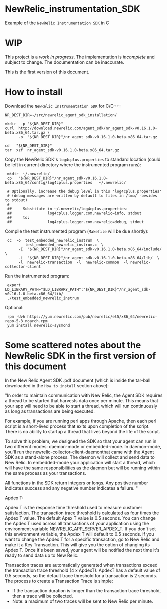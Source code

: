 # NewRelic_instrumentation_SDK

Example of the `NewRelic Instrumentation SDK` in C

# WIP

This project is a *work in progress*. The implementation is *incomplete* and subject to change. The documentation can be inaccurate.

This is the first version of this document.

# How to install

Download the `NewRelic Instrumentation SDK` for C/C++:

    NR_DEST_DIR=~/src/newrelic_agent_sdk_installation/
    
    mkdir  -p "${NR_DEST_DIR}"
    curl  http://download.newrelic.com/agent_sdk/nr_agent_sdk-v0.16.1.0-beta.x86_64.tar.gz \
          -o  "${NR_DEST_DIR}"/nr_agent_sdk-v0.16.1.0-beta.x86_64.tar.gz
    
    cd   "${NR_DEST_DIR}"
    tar  xzf  nr_agent_sdk-v0.16.1.0-beta.x86_64.tar.gz

Copy the NewRelic SDK's `log4cplus.properties` to standard location (could be left in current directory where the instrumented program runs):

     mkdir  ~/.newrelic/
     cp   "${NR_DEST_DIR}"/nr_agent_sdk-v0.16.1.0-beta.x86_64/config/log4cplus.properties   ~/.newrelic/
      
     # Optionally, increase the debug level in this 'log4cplus.properties'
     # (debug messages are written by default to files in /tmp/ -besides to stdout)
     #
     ##     Substitute in ~/.newrelic/log4cplus.properties:
     ##                log4cplus.logger.com.newrelic=info, stdout
     ##     to:
     ##                log4cplus.logger.com.newrelic=debug, stdout

Compile the test instrumented program (`Makefile` will be due shortly):

     cc  -o  test_embedded_newrelic_instrum  \
             test_embedded_newrelic_instrum.c  \
          -I  "${NR_DEST_DIR}"/nr_agent_sdk-v0.16.1.0-beta.x86_64/include/  \
          -L  "${NR_DEST_DIR}"/nr_agent_sdk-v0.16.1.0-beta.x86_64/lib/  \
          -l  newrelic-transaction  -l  newrelic-common  -l newrelic-collector-client 

Run the instrumented program:

     export LD_LIBRARY_PATH="$LD_LIBRARY_PATH":"${NR_DEST_DIR}"/nr_agent_sdk-v0.16.1.0-beta.x86_64/lib/
     ./test_embedded_newrelic_instrum


Optional:

     rpm -Uvh https://yum.newrelic.com/pub/newrelic/el5/x86_64/newrelic-repo-5-3.noarch.rpm
     yum install newrelic-sysmond


# Some scattered notes about the NewRelic SDK in the first version of this document


In the New Relic Agent SDK .pdf document (which is inside the tar-ball downloaded in the `How to install` section above):

"In order to maintain communication with New Relic, the Agent SDK requires a thread to be started that harvests data once per minute. This means that your app will need to be able to start a thread, which will run continuously as long as transactions are being executed.

For example, if you are running perl apps through Apache, then each perl script is a short-lived process that exits upon completion of the script. There is no ability to startup a thread that lives beyond the life of the script.

To solve this problem, we designed the SDK so that your agent can run in two different modes: daemon-mode or embedded-mode. In daemon-mode, you'll run the newrelic-collector-client-daemonthat came with the Agent SDK as a stand-alone process. The daemon will collect and send data to New Relic. In embedded-mode your application will start a thread, which will have the same responsibilities as the daemon but will be running within the same process as your transactions.

All functions in the SDK return integers or longs. Any positive number indicates success and any negative number indicates a failure.
"


Apdex T:

Apdex T is the response time threshold used to measure customer satisfaction. The transaction trace threshold is calculated as four times the Apdex T value. The default Apex T value is 0.5 seconds.
You can change the Apdex T used across all transactions of your application using the environment variable NEWRELIC_APP_SERVER_APDEX_T. If you don't set this environment variable, the Apdex T will default to 0.5 seconds.
If you want to change the Apdex T for a specific transaction, go to New Relic and make it a Key Transaction. This will give you the option of changing its Apdex T. Once it's been saved, your agent will be notified the next time it's ready to send data up to New Relic.


Transaction traces are automatically generated when transactions exceed the transaction trace threshold (4 x ApdexT). ApdexT has a default value of 0.5 seconds, so the default trace threshold for a transaction is 2 seconds.
The process to create a Transaction Trace is simple:
* If the transaction duration is longer than the transaction trace threshold, then a trace will be collected.
* Note: a maximum of two traces will be sent to New Relic per minute.

